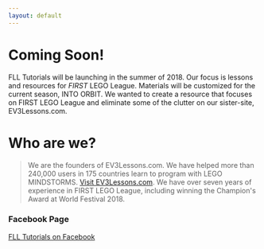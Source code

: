 ```yaml
---
layout: default
---
```


# Coming Soon!

FLL Tutorials will be launching in the summer of 2018. Our focus is lessons and resources for _FIRST_ LEGO League. Materials will be customized for the current season, INTO ORBIT. We wanted to create a resource that focuses on FIRST LEGO League and eliminate some of the clutter on our sister-site, EV3Lessons.com. 

# Who are we?

> We are the founders of EV3Lessons.com. We have helped more than 240,000 users in 175 countries learn to program with LEGO MINDSTORMS. [Visit EV3Lessons.com](http://www.ev3lessons.com).
> We have over seven years of experience in FIRST LEGO League, including winning the Champion's Award at World Festival 2018.

### Facebook Page

[FLL Tutorials on Facebook](http://www.facebook.com/FLLtutorials)
